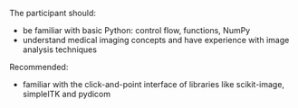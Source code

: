 The participant should:
- be familiar with basic Python: control flow, functions, NumPy
- understand medical imaging concepts and have experience with image analysis techniques

Recommended:
- familiar with the click-and-point interface of libraries like scikit-image, simpleITK and pydicom